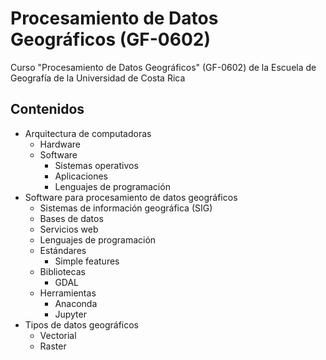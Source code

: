 # Procesamiento de Datos Geográficos (GF-0602)
Curso "Procesamiento de Datos Geográficos" (GF-0602) de la Escuela de Geografía de la Universidad de Costa Rica

## Contenidos
* Arquitectura de computadoras
  * Hardware
  * Software
    * Sistemas operativos
    * Aplicaciones
    * Lenguajes de programación
* Software para procesamiento de datos geográficos
  * Sistemas de información geográfica (SIG)
  * Bases de datos
  * Servicios web
  * Lenguajes de programación
  * Estándares
    * Simple features
  * Bibliotecas
    * GDAL
  * Herramientas
    * Anaconda
    * Jupyter
* Tipos de datos geográficos
  * Vectorial
  * Raster
